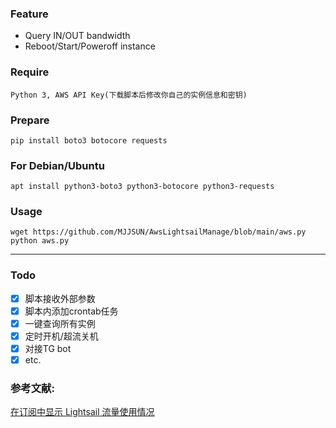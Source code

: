 ### Feature
- Query IN/OUT bandwidth
- Reboot/Start/Poweroff instance

### Require
`Python 3, AWS API Key(下载脚本后修改你自己的实例信息和密钥)`

### Prepare
```
pip install boto3 botocore requests
```

### For Debian/Ubuntu
```
apt install python3-boto3 python3-botocore python3-requests
```

### Usage
```
wget https://github.com/MJJSUN/AwsLightsailManage/blob/main/aws.py
python aws.py
```

---

### Todo

- [x] 脚本接收外部参数
- [x] 脚本内添加crontab任务
- [x] 一键查询所有实例
- [x] 定时开机/超流关机
- [x] 对接TG bot
- [x] etc.

### 参考文献:
[在订阅中显示 Lightsail 流量使用情况](https://moenew.us/Lightsail-Traffic-Subscription.html)
